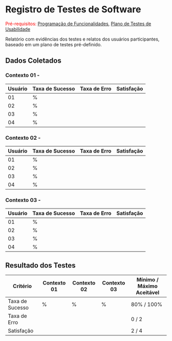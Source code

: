 # Registro de Testes de Software

<span style="color:red">Pré-requisitos: <a href="7-Programação de Funcionalidades.md"> Programação de Funcionalidades</a></span>, <a href="10-Plano de Testes de Usabilidade.md"> Plano de Testes de Usabilidade</a>

Relatório com evidências dos testes e relatos dos usuários participantes, baseado em um plano de testes pré-definido.

## Dados Coletados

### Contexto 01 -
| Usuário |Taxa de Sucesso | Taxa de Erro | Satisfação |
|-----------|----------|----------|----------|
|01| % |  |  |
|02| % |  |  |
|03| % |  |  |
|04| % |  |  |

### Contexto 02 -
| Usuário |Taxa de Sucesso | Taxa de Erro | Satisfação |
|-----------|----------|----------|----------|
|01| % |  |  |
|02| % |  |  |
|03| % |  |  |
|04| % |  |  |


### Contexto 03 -
| Usuário |Taxa de Sucesso | Taxa de Erro | Satisfação |
|-----------|----------|----------|----------|
|01| % |  |  |
|02| % |  |  |
|03| % |  |  |
|04| % |  |  |


## Resultado dos Testes

| Critério | Contexto 01 | Contexto 02 | Contexto 03 | Mínimo / Máximo Aceitável |
|-----|-----|-----|-----|-----|
| Taxa de Sucesso | % | % | % | 80% / 100% |
| Taxa de Erro |  |  |  |  0 / 2 |
| Satisfação |  |  |  |  2 / 4 |
